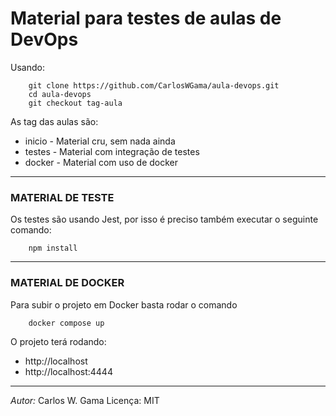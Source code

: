 # Material para testes de aulas de DevOps


Usando: 
```
    git clone https://github.com/CarlosWGama/aula-devops.git 
    cd aula-devops
    git checkout tag-aula
```


As tag das aulas são:
- inicio - Material cru, sem nada ainda
- testes - Material com integração de testes
- docker - Material com uso de docker


---------
### MATERIAL DE TESTE

Os testes são usando Jest, por isso é preciso também executar o seguinte comando:

```
    npm install
```

---------
### MATERIAL DE DOCKER

Para subir o projeto em Docker basta rodar o comando

```
    docker compose up
```

O projeto terá rodando:
 - http://localhost
 - http://localhost:4444



---------

*Autor:* Carlos W. Gama
Licença: MIT